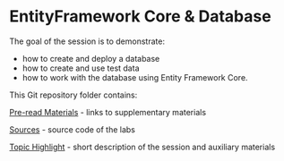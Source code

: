 # EntityFramework Core & Database

 The goal of the session is to demonstrate:

* how to create and deploy a database
* how to create and use test data
* how to work with the database using Entity Framework Core.

This Git repository folder contains:

[Pre-read Materials](https://github.com/BalticMicrosoftDevelopersCommunity/letsbuild-2021/tree/main/3.EF-Core-and-Database/Pre-read%20Materials) - links to supplementary materials

[Sources](https://github.com/BalticMicrosoftDevelopersCommunity/letsbuild-2021/tree/main/3.EF-Core-and-Database/Sources) - source code of the labs

[Topic Highlight](https://github.com/BalticMicrosoftDevelopersCommunity/letsbuild-2021/tree/main/3.EF-Core-and-Database/Topic%20Highlight) - short description of the session and auxiliary materials